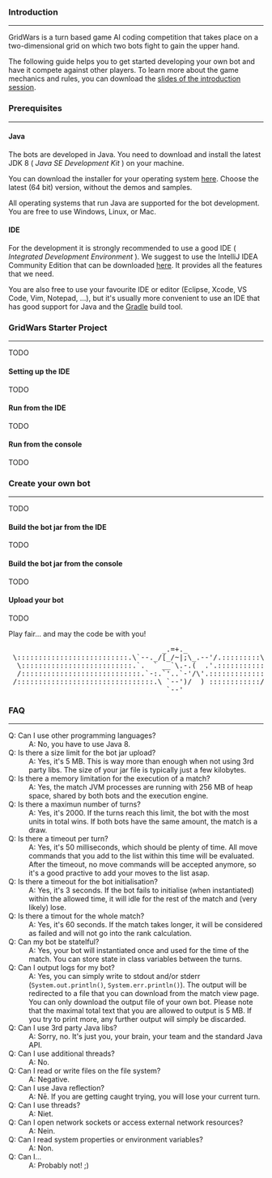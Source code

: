 ### Introduction
---

GridWars is a turn based game AI coding competition that takes place on a two-dimensional grid on which two bots fight to gain the upper hand.

The following guide helps you to get started developing your own bot and have it compete against other players. To learn more about the game mechanics and rules, you can download the [slides of the introduction session](todo).

### Prerequisites
---

#### Java

The bots are developed in Java. You need to download and install the latest JDK 8 ( *Java SE Development Kit* ) on your machine.

You can download the installer for your operating system [here](http://www.oracle.com/technetwork/java/javase/downloads/jdk8-downloads-2133151.html). Choose the latest (64 bit) version, without the demos and samples.

All operating systems that run Java are supported for the bot development. You are free to use Windows, Linux, or Mac.

#### IDE

For the development it is strongly recommended to use a good IDE ( *Integrated Development Environment* ). We suggest to use the IntelliJ IDEA Community Edition that can be downloaded [here](https://www.jetbrains.com/idea/download/). It provides all the features that we need.

You are also free to use your favourite IDE or editor (Eclipse, Xcode, VS Code, Vim, Notepad, ...), but it's usually more convenient to use an IDE that has good support for Java and the [Gradle](https://gradle.org/) build tool. 

### GridWars Starter Project
---

TODO

#### Setting up the IDE

TODO

#### Run from the IDE

TODO

#### Run from the console

TODO

### Create your own bot
---

TODO

#### Build the bot jar from the IDE

TODO

#### Build the bot jar from the console

TODO

#### Upload your bot

TODO

Play fair... and may the code be with you!

<pre>
                                    _.=+._
 \::::::::::::::::::::::::::.\`--._/[_/~|;\_.--'/.:::::::::\
  \::::::::::::::::::::::::::.`.  ` __`\.-.(  .'.:::::::::::\
  /::::::::::::::::::::::::::::.`-:.`'..`-'/\'.:::::::::::::/
 /::::::::::::::::::::::::::::::::.\ `--')/  ) ::::::::::::/
                                     `--'
</pre>

### FAQ
---

<dl>
<dt>Q: Can I use other programming languages?</dt>
<dd>A: No, you have to use Java 8.</dd>

<dt>Q: Is there a size limit for the bot jar upload?</dt>
<dd>A: Yes, it's 5 MB. This is way more than enough when not using 3rd party libs. The size of your jar file is typically just a few kilobytes.</dd>

<dt>Q: Is there a memory limitation for the execution of a match?</dt>
<dd>A: Yes, the match JVM processes are running with 256 MB of heap space, shared by both bots and the execution engine.</dd>

<dt>Q: Is there a maximun number of turns?</dt>
<dd>A: Yes, it's 2000. If the turns reach this limit, the bot with the most units in total wins. If both bots have the same amount, the match is a draw.</dd>

<dt>Q: Is there a timeout per turn?</dt>
<dd>A: Yes, it's 50 milliseconds, which should be plenty of time. All move commands that you add to the list within this time will be evaluated. After the timeout, no move commands will be accepted anymore, so it's a good practive to add your moves to the list asap.</dd>

<dt>Q: Is there a timeout for the bot initialisation?</dt>
<dd>A: Yes, it's 3 seconds. If the bot fails to initialise (when instantiated) within the allowed time, it will idle for the rest of the match and (very likely) lose.</dd>

<dt>Q: Is there a timout for the whole match?</dt>
<dd>A: Yes, it's 60 seconds. If the match takes longer, it will be considered as failed and will not go into the rank calculation.</dd>

<dt>Q: Can my bot be statelful?</dt>
<dd>A: Yes, your bot will instantiated once and used for the time of the match. You can store state in class variables between the turns.</dd>

<dt>Q: Can I output logs for my bot?</dt>
<dd>A: Yes, you can simply write to stdout and/or stderr (<code>System.out.println()</code>, <code>System.err.println()</code>). The output will be redirected to a file that you can download from the match view page. You can only download the output file of your own bot. Please note that the maximal total text that you are allowed to output is 5 MB. If you try to print more, any further output will simply be discarded.</dd>

<dt>Q: Can I use 3rd party Java libs?</dt>
<dd>A: Sorry, no. It's just you, your brain, your team and the standard Java API.</dd>

<dt>Q: Can I use additional threads?</dt>
<dd>A: No.</dd>

<dt>Q: Can I read or write files on the file system?</dt>
<dd>A: Negative.</dd>

<dt>Q: Can I use Java reflection?</dt>
<dd>A: Nē. If you are getting caught trying, you will lose your current turn.</dd>

<dt>Q: Can I use threads?</dt>
<dd>A: Niet.</dd>

<dt>Q: Can I open network sockets or access external network resources?</dt>
<dd>A: Nein.</dd>

<dt>Q: Can I read system properties or environment variables?</dt>
<dd>A: Non.</dd>

<dt>Q: Can I...</dt>
<dd>A: Probably not! ;)</dd>
</dl>
